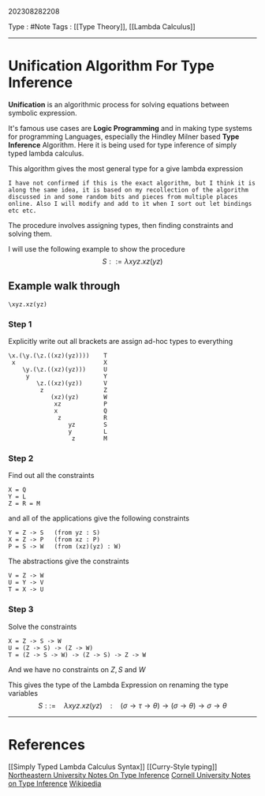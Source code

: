 202308282208

Type : #Note 
Tags : [[Type Theory]], [[Lambda Calculus]]

---
# Unification Algorithm For Type Inference

**Unification** is an algorithmic process for solving equations between symbolic expression.

It's famous use cases are **Logic Programming** and in making type systems for programming Languages, especially the Hindley Milner based **Type Inference** Algorithm. Here it is being used for type inference of simply typed lambda calculus.

This algorithm gives the most general type for a give lambda expression

```ad-warning
I have not confirmed if this is the exact algorithm, but I think it is along the same idea, it is based on my recollection of the algorithm discussed in and some random bits and pieces from multiple places online. Also I will modify and add to it when I sort out let bindings etc etc.
```

The procedure involves assigning types, then finding constraints and solving them. 

I will use the following example to show the procedure 
$$
S::=\lambda xyz.xz(yz)
$$
## Example walk through
```
\xyz.xz(yz)
```

### Step 1
Explicitly write out all brackets are assign ad-hoc types to everything
```
\x.(\y.(\z.((xz)(yz))))    T
 x                         X
    \y.(\z.((xz)(yz)))     U
     y                     Y
        \z.((xz)(yz))      V
         z                 Z
            (xz)(yz)       W
             xz            P
             x             Q
              z            R
                 yz        S
                 y         L
                  z        M
```

### Step 2
Find out all the constraints 
```
X = Q
Y = L
Z = R = M
```

and all of the applications give the following  constraints
```
Y = Z -> S   (from yz : S)
X = Z -> P   (from xz : P)
P = S -> W   (from (xz)(yz) : W)
```

The abstractions give the constraints
```
V = Z -> W
U = Y -> V
T = X -> U
```

### Step 3
Solve the constraints
```
X = Z -> S -> W
U = (Z -> S) -> (Z -> W)
T = (Z -> S -> W) -> (Z -> S) -> Z -> W
```

And we have no constraints on $Z,S$ and $W$

This gives the type of the Lambda Expression on renaming the type variables
$$
S::=\quad \lambda xyz.xz(yz)\quad:\quad(\sigma\to\tau\to\theta)\to(\sigma\to\theta)\to\sigma\to\theta
$$

---
# References
[[Simply Typed Lambda Calculus Syntax]]
[[Curry-Style typing]]
[Northeastern University Notes On Type Inference](https://course.ccs.neu.edu/cs4410sp19/lec_type-inference_notes.html#%28part._.Unification%29)
[Cornell University Notes on Type Inference](https://www.cs.cornell.edu/courses/cs3110/2016fa/l/17-inference/notes.html)
[Wikipedia](https://en.wikipedia.org/wiki/Type_inference?useskin=vector#cite_note-Damas-and-Milner-1982-16)